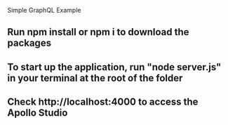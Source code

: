 Simple GraphQL Example

## Run npm install or npm i to download the packages

## To start up the application, run "node server.js" in your terminal at the root of the folder

## Check http://localhost:4000 to access the Apollo Studio